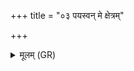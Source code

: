 +++
title = "०३ पयस्वन् मे क्षेत्रम्"

+++
<details><summary>मूलम् (GR)</summary>

पयस्वन् मे क्षेत्रम् अस्तु  
पयस्वद् उत धान्यम् ।  
अहं पयस्वान् भूयासं  
गावो म उत पयस्वतीः ॥
</details>